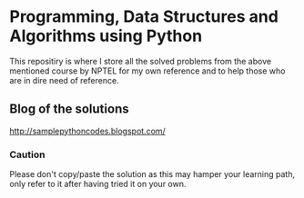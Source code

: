 # Programming, Data Structures and Algorithms using Python
This repositiry is where I store all the solved problems from the above mentioned course by NPTEL for my own reference and to help those who are in dire need of reference.

## Blog of the solutions
http://samplepythoncodes.blogspot.com/

### Caution
Please don't copy/paste the solution as this may hamper your learning path, only refer to it after having tried it on your own.

